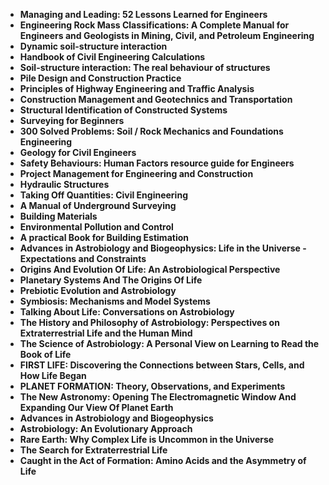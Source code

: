 <ul>
                                <li><b><a target="_blank" href="https://github.com/manjunath5496/Astrobiology-Books/blob/master/asb(1).pdf" style="text-decoration:none;">Managing and Leading: 52 Lessons Learned for Engineers</a></b></li>
                             <li><b><a target="_blank" href="https://github.com/manjunath5496/Astrobiology-Books/blob/master/asb(3).pdf" style="text-decoration:none;">Engineering Rock Mass Classifications: A Complete Manual for Engineers and Geologists in Mining, Civil, and Petroleum Engineering</a></b></li>
                               
<li><b><a target="_blank" href="https://github.com/manjunath5496/Astrobiology-Books/blob/master/asb(4).pdf" style="text-decoration:none;">Dynamic soil-structure interaction</a></b></li>
                                <li><b><a target="_blank" href="https://github.com/manjunath5496/Astrobiology-Books/blob/master/asb(5).pdf" style="text-decoration:none;">Handbook of Civil Engineering Calculations</a></b></li>
                                
 <li><b><a target="_blank" href="https://github.com/manjunath5496/Astrobiology-Books/blob/master/asb(6).pdf" style="text-decoration:none;">Soil-structure interaction: The real behaviour of structures</a></b></li>
                          
<li><b><a target="_blank" href="https://github.com/manjunath5496/Astrobiology-Books/blob/master/asb(7).pdf" style="text-decoration:none;">Pile Design and Construction Practice</a></b></li>
                                <li><b><a target="_blank" href="https://github.com/manjunath5496/Astrobiology-Books/blob/master/asb(8).pdf" style="text-decoration:none;">Principles of Highway Engineering and Traffic Analysis</a></b></li>
                                <li><b><a target="_blank" href="https://github.com/manjunath5496/Astrobiology-Books/blob/master/asb(9).pdf" style="text-decoration:none;">Construction Management and Geotechnics and Transportation</a></b></li>
                                
<li><b><a target="_blank" href="https://github.com/manjunath5496/Astrobiology-Books/blob/master/asb(10).pdf" style="text-decoration:none;">Structural Identification of Constructed Systems</a></b></li>  
        
<li><b><a target="_blank" href="https://github.com/manjunath5496/Astrobiology-Books/blob/master/asb(11).pdf" style="text-decoration:none;">Surveying for Beginners</a></b></li>
                                <li><b><a target="_blank" href="https://github.com/manjunath5496/Astrobiology-Books/blob/master/asb(12).pdf" style="text-decoration:none;">300 Solved Problems: Soil / Rock Mechanics and Foundations Engineering</a></b></li>
 <li><b><a target="_blank" href="https://github.com/manjunath5496/Astrobiology-Books/blob/master/asb(13).pdf" style="text-decoration:none;">Geology for Civil Engineers</a></b></li>  
 
<li><b><a target="_blank" href="https://github.com/manjunath5496/Astrobiology-Books/blob/master/asb(14).pdf" style="text-decoration:none;">Safety Behaviours: Human Factors resource guide for Engineers </a></b></li>
                                <li><b><a target="_blank" href="https://github.com/manjunath5496/Astrobiology-Books/blob/master/asb(15).pdf" style="text-decoration:none;">Project Management for Engineering and Construction</a></b></li>
                                <li><b><a target="_blank" href="https://github.com/manjunath5496/Astrobiology-Books/blob/master/asb(16).pdf" style="text-decoration:none;">Hydraulic Structures</a></b></li>
                               
<li><b><a target="_blank" href="https://github.com/manjunath5496/Astrobiology-Books/blob/master/asb(17).pdf" style="text-decoration:none;">Taking Off Quantities: Civil Engineering</a></b></li>
                                <li><b><a target="_blank" href="https://github.com/manjunath5496/Astrobiology-Books/blob/master/asb(18).pdf" style="text-decoration:none;">A Manual of Underground Surveying  </a></b></li>
                                
 <li><b><a target="_blank" href="https://github.com/manjunath5496/Astrobiology-Books/blob/master/asb(19).pdf" style="text-decoration:none;">Building Materials </a></b></li>
                          
<li><b><a target="_blank" href="https://github.com/manjunath5496/Astrobiology-Books/blob/master/asb(20).pdf" style="text-decoration:none;">Environmental Pollution and Control </a></b></li>

<li><b><a target="_blank" href="https://github.com/manjunath5496/Astrobiology-Books/blob/master/asb(21).pdf" style="text-decoration:none;">A practical Book for Building Estimation </a></b></li>

<li><b><a target="_blank" href="https://github.com/manjunath5496/Astrobiology-Books/blob/master/asb(22).pdf" style="text-decoration:none;">Advances in Astrobiology and Biogeophysics: Life in the Universe - Expectations and Constraints</a></b></li>
                                <li><b><a target="_blank" href="https://github.com/manjunath5496/Astrobiology-Books/blob/master/asb(23).pdf" style="text-decoration:none;">Origins And Evolution Of Life: An Astrobiological Perspective</a></b></li>
                               
<li><b><a target="_blank" href="https://github.com/manjunath5496/Astrobiology-Books/blob/master/asb(24).pdf" style="text-decoration:none;">Planetary Systems And The Origins Of Life</a></b></li>
                                <li><b><a target="_blank" href="https://github.com/manjunath5496/Astrobiology-Books/blob/master/asb(25).pdf" style="text-decoration:none;">Prebiotic Evolution and Astrobiology </a></b></li>
                                
 <li><b><a target="_blank" href="https://github.com/manjunath5496/Astrobiology-Books/blob/master/asb(26).pdf" style="text-decoration:none;">Symbiosis: Mechanisms and Model Systems </a></b></li>
                          
<li><b><a target="_blank" href="https://github.com/manjunath5496/Astrobiology-Books/blob/master/asb(27).pdf" style="text-decoration:none;">Talking About Life: Conversations on Astrobiology</a></b></li>

<li><b><a target="_blank" href="https://github.com/manjunath5496/Astrobiology-Books/blob/master/asb(28).pdf" style="text-decoration:none;">The History and Philosophy of Astrobiology: Perspectives on Extraterrestrial Life and the Human Mind</a></b></li>

<li><b><a target="_blank" href="https://github.com/manjunath5496/Astrobiology-Books/blob/master/asb(29).pdf" style="text-decoration:none;">The Science of Astrobiology: A Personal View on Learning to Read the Book of Life</a></b></li>
                                <li><b><a target="_blank" href="https://github.com/manjunath5496/Astrobiology-Books/blob/master/asb(30).pdf" style="text-decoration:none;">FIRST LIFE: Discovering the Connections between Stars, Cells, and How Life Began</a></b></li>
                               
<li><b><a target="_blank" href="https://github.com/manjunath5496/Astrobiology-Books/blob/master/asb(31).pdf" style="text-decoration:none;">PLANET FORMATION: Theory, Observations, and Experiments</a></b></li>
                                <li><b><a target="_blank" href="https://github.com/manjunath5496/Astrobiology-Books/blob/master/asb(32).pdf" style="text-decoration:none;">The New Astronomy: Opening The Electromagnetic Window
And Expanding Our View Of Planet Earth</a></b></li>
                                <li><b><a target="_blank" href="https://github.com/manjunath5496/Astrobiology-Books/blob/master/asb(33).pdf" style="text-decoration:none;">Advances in Astrobiology and Biogeophysics</a></b></li>
 
                              
<li><b><a target="_blank" href="https://github.com/manjunath5496/Astrobiology-Books/blob/master/asb(34).pdf" style="text-decoration:none;">Astrobiology: An Evolutionary Approach</a></b></li>
                                <li><b><a target="_blank" href="https://github.com/manjunath5496/Astrobiology-Books/blob/master/asb(35).pdf" style="text-decoration:none;">Rare Earth: Why Complex Life is Uncommon in the Universe</a></b></li>
                                <li><b><a target="_blank" href="https://github.com/manjunath5496/Astrobiology-Books/blob/master/asb(36).pdf" style="text-decoration:none;">The Search for Extraterrestrial Life</a></b></li>
   <li><b><a target="_blank" href="https://github.com/manjunath5496/Astrobiology-Books/blob/master/asb(37).pdf" style="text-decoration:none;">Caught in the Act of Formation: Amino Acids and the Asymmetry of Life</a></b></li>                                
</ul>
